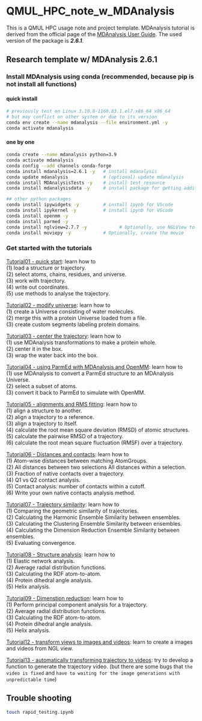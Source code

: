 # QMUL_HPC_note_w_MDAnalysis
This is a QMUL HPC usage note and project template.
MDAnalysis tutorial is derived from the official page of the [MDAnalysis User Guide](https://userguide.mdanalysis.org/stable/index.html). The used version of the package is ***2.6.1***.

## Research template w/ MDAnalysis 2.6.1

### Install MDAnalysis using conda (recommended, because pip is not install all functions)
#### quick install 
```bash
# previously test on Linux 3.10.0-1160.83.1.el7.x86_64 x86_64
# but may conflict on other system or due to its version
conda env create --name mdanalysis --file environment.yml -y
conda activate mdanalysis
```

#### one by one
```bash
conda create --name mdanalysis python=3.9
conda activate mdanalysis
conda config --add channels conda-forge
conda install mdanalysis=2.6.1 -y   # install mdanalysis
conda update mdanalysis             # (optional) update mdanalysis 
conda install MDAnalysisTests -y    # install test_resource
conda install mdanalysisdata -y     # install package for getting additional dataset

## other python packages
conda install ipywidgets -y         # install ipynb for VScode
conda install ipykernel -y          # install ipynb for VScode
conda install openmm -y
conda install parmed -y
conda install nglview=2.7.7 -y            # Optionally, use NGLView to interactively view your trajectory
conda install moviepy -y            # Optionally, create the movie
```

### Get started with the tutorials
[Tutorial01 - quick start](./Tutorial_notebook/Tutorial01_quickstart.ipynb): learn how to  
(1) load a structure or trajectory.  
(2) select atoms, chains, residues, and universe.  
(3) work with trajectory.  
(4) write out coordinates.  
(5) use methods to analyse the trajectory.  

[Tutorial02 - modify universe](./Tutorial_notebook/Tutorial02_modifyuniverse.ipynb): learn how to  
(1) create a Universe consisting of water molecules.  
(2) merge this with a protein Universe loaded from a file.  
(3) create custom segments labeling protein domains.  

[Tutorial03 - center the trajectory](./Tutorial_notebook/Tutorial03_centeringTraj.ipynb): learn how to  
(1) use MDAnalysis transformations to make a protein whole.  
(2) center it in the box.  
(3) wrap the water back into the box.

[Tutorial04 - using ParmEd with MDAnalysis and OpenMM](./Tutorial_notebook/Tutorial04_ParmEdsimu.ipynb): learn how to   
(1) use MDAnalysis to convert a ParmEd structure to an MDAnalysis Universe.  
(2) select a subset of atoms.   
(3) convert it back to ParmEd to simulate with OpenMM.  

[Tutorial05 - alignments and RMS fitting](./Tutorial_notebook/Tutorial05_alignRMSfit.ipynb): learn how to   
(1) align a structure to another.  
(2) align a trajectory to a reference.  
(3) align a trajectory to itself.  
(4) calculate the root mean square deviation (RMSD) of atomic structures.  
(5) calculate the pairwise RMSD of a trajectory.  
(6) calculate the root mean square fluctuation (RMSF) over a trajectory.  

[Tutorial06 - Distances and contacts](./Tutorial_notebook/Tutorial06_dist_contacts.ipynb): learn how to   
(1) Atom-wise distances between matching AtomGroups.  
(2) All distances between two selections
All distances within a selection.  
(3) Fraction of native contacts over a trajectory.  
(4) Q1 vs Q2 contact analysis.  
(5) Contact analysis: number of contacts within a cutoff.  
(6) Write your own native contacts analysis method.  

[Tutorial07 - Trajectory similarity](./Tutorial_notebook/Tutorial07_TrajSimilar.ipynb): learn how to  
(1) Comparing the geometric similarity of trajectories.  
(2) Calculating the Harmonic Ensemble Similarity between ensembles.  
(3) Calculating the Clustering Ensemble Similarity between ensembles.  
(4) Calculating the Dimension Reduction Ensemble Similarity between ensembles.  
(5) Evaluating convergence.  

[Tutorial08 - Structure analysis](./Tutorial_notebook/Tutorial08_StructureAnaly.ipynb): learn how to  
(1) Elastic network analysis.  
(2) Average radial distribution functions.  
(3) Calculating the RDF atom-to-atom.  
(4) Protein dihedral angle analysis.  
(5) Helix analysis.  


[Tutorial09 - Dimenstion reduction](./Tutorial_notebook/Tutorial09_dimReduce.ipynb): learn how to  
(1) Perform principal component analysis for a trajectory.  
(2) Average radial distribution functions.  
(3) Calculating the RDF atom-to-atom.  
(4) Protein dihedral angle analysis.  
(5) Helix analysis.  

[Tutorial12 - transform views to images and videos](./Tutorial_notebook/Tutorial12_nglview_video.ipynb): learn to create a images and videos from NGL view.

[Tutorial13 - automatically transforming trajectory to videos](./Tutorial_notebook/Tutorial13_nglview_video_func.ipynb): try to develop a function to generate the trajectory video. (but there are some bugs that `the video is fixed` and `have to waiting for the image generations with unpredictable time`)





## Trouble shooting
```bash
touch rapid_testing.ipynb
```
